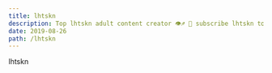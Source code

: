 ```yaml
---
title: lhtskn
description: Top lhtskn adult content creator 👁♐️ 👑 subscribe lhtskn to my porn site below IG lhtskn
date: 2019-08-26
path: /lhtskn
---
```


lhtskn